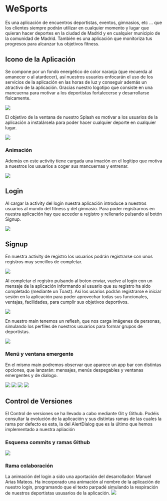 # WeSports
Es una aplicación de encuentros deportistas, eventos, gimnasios, etc ... que los clientes
siempre podrán utilizar en cualquier momento y lugar que quieran hacer deportes en la ciudad de Madrid y en cualquier municipio de la comunidad de Madrid. También es una aplicación
que monitoriza tus progresos para alcanzar tus objetivos fitness.

## Icono de la Aplicación
Se compone por un fondo energético de color naranja (que recuerda al amanecer o al atardecer), así nuestros usuarios enfocarán el uso de los servicios
de la aplicación en las horas de luz y conseguir además un atractivo de la aplicación. Gracias nuestro logotipo que consiste en una mancuerna para motivar
a los deportistas fortalecerse y desarrollarse físicamente.

![](img/logo.png)

El objetivo de la ventana de nuestro Splash es motivar a los usuarios de la aplicación
a instalársela para poder hacer cualquier deporte en cualquier lugar.

![](img/splash.png)

### Animación
Además en este activity tiene cargada una imación en el logitipo que motiva a nuestros los usuarios
a coger sus mancuernas y entrenar.

![](img/giftanimado.gif)
## Login
Al cargar la activity del login nuestra aplicación introduce a nuestros usuarios al mundo del fitness
y del gimnasio. Para poder registrarnos en nuestra aplicación hay que acceder a registro y rellenarlo
pulsando al botón Signup.

![](img/log.png)

## Signup
En nuestra activity de registro los usuarios podrán registrarse con unos registros
muy sencillos de completar.


![](img/signup.png)

Al completar el registro pulsando al boton enviar, vuelve al login con un mensaje de la aplicación
informando al usuario que su registro ha sido completado (mediante un Toast).  Así los usarios podrán registrarse
e iniciar sesión en la aplicación para poder aprovechar todas sus funcionales, ventajas, facilidades, para cumplir sus objetivos
deportivos.


![](img/loginaftersignup.png)

En nuestro main tenemos un reflesh, que nos carga imágenes de personas,
simulando los perfiles de nuestros usuarios para formar grupos de deportistas.

![](img/activitymainscreenshot.png)

### Menú y ventana emergente

En el mismo main podremos observar que aparece un app bar con distintas opciones,
que lanzarán: mensajes, menús despegables y ventanas emergentes y de dialogo.

![](img/settings.png)
![](img/copy.png)
![](img/menudespegable.png)
![](img/alertdialog.png)

## Control de Versiones
El Control de versiones se ha llevado a cabo mediante Git y Github. Podéis consultar la evolución de la aplicación y sus distintas ramas
de las cuales la rama por defecto es esta, la del AlertDialog que es la último que hemos implementado a nuestra apliación

### Esquema commits y ramas Github

![](img/esquemagithub.png)

### Rama colaboración
La animación del login a sido una aportación del desarrollador: Manuel Arias Mateos.
Ha incorporado una animación al nombre de la aplicación de nuestro logín, programando
que el texto parpadé simulando la respiración de nuestros deportistas ususarios de la aplicación.
![](img/animacioncolaboracion.gif)

